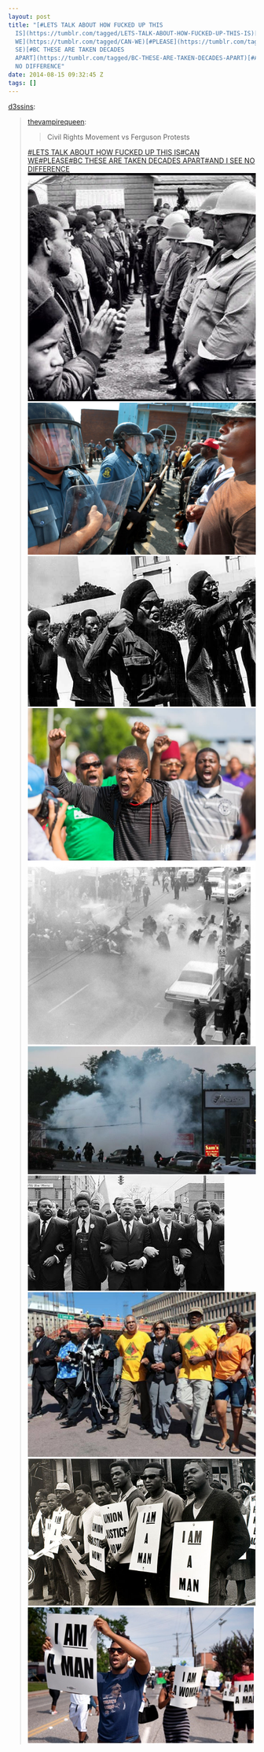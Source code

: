 ```yaml
---
layout: post
title: "[#LETS TALK ABOUT HOW FUCKED UP THIS
  IS](https://tumblr.com/tagged/LETS-TALK-ABOUT-HOW-FUCKED-UP-THIS-IS)[#CAN
  WE](https://tumblr.com/tagged/CAN-WE)[#PLEASE](https://tumblr.com/tagged/PLEA\
  SE)[#BC THESE ARE TAKEN DECADES
  APART](https://tumblr.com/tagged/BC-THESE-ARE-TAKEN-DECADES-APART)[#AND I SEE
  NO DIFFERENCE"
date: 2014-08-15 09:32:45 Z
tags: []
---
```

[d3ssins](http://d3ssins.tumblr.com/post/94704939993/thevampirequeen-civil-rights-movement-vs):

> [thevampirequeen](http://thevampirequeen.tumblr.com/post/94691456576/civil-rights-movement-vs-ferguson-protests):
> 
> > Civil Rights Movement vs Ferguson Protests
> 
> [#LETS TALK ABOUT HOW FUCKED UP THIS IS](https://tumblr.com/tagged/LETS-TALK-ABOUT-HOW-FUCKED-UP-THIS-IS)[#CAN WE](https://tumblr.com/tagged/CAN-WE)[#PLEASE](https://tumblr.com/tagged/PLEASE)[#BC THESE ARE TAKEN DECADES APART](https://tumblr.com/tagged/BC-THESE-ARE-TAKEN-DECADES-APART)[#AND I SEE NO DIFFERENCE](https://tumblr.com/tagged/AND-I-SEE-NO-DIFFERENCE)
![](/media/2014/08/94807169504_0.jpg)
![](/media/2014/08/94807169504_1.jpg)
![](/media/2014/08/94807169504_2.jpg)
![](/media/2014/08/94807169504_3.jpg)
![](/media/2014/08/94807169504_4.jpg)
![](/media/2014/08/94807169504_5.jpg)
![](/media/2014/08/94807169504_6.jpg)
![](/media/2014/08/94807169504_7.jpg)
![](/media/2014/08/94807169504_8.jpg)
![](/media/2014/08/94807169504_9.jpg)
